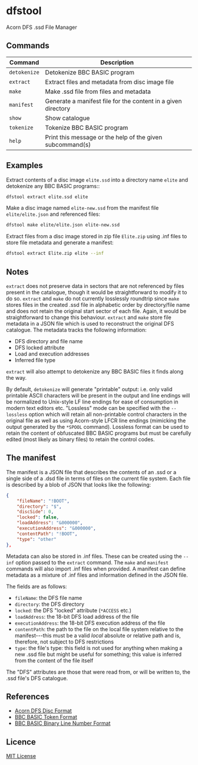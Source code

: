 # dfstool

Acorn DFS .ssd File Manager

## Commands

| Command      | Description                                                   |
| ------------ | ------------------------------------------------------------- |
| `detokenize` | Detokenize BBC BASIC program                                  |
| `extract`    | Extract files and metadata from disc image file               |
| `make`       | Make .ssd file from files and metadata                        |
| `manifest`   | Generate a manifest file for the content in a given directory |
| `show`       | Show catalogue                                                |
| `tokenize`   | Tokenize BBC BASIC program                                    |
| `help`       | Print this message or the help of the given subcommand(s)     |

## Examples

Extract contents of a disc image `elite.ssd` into a directory name `elite` and
detokenize any BBC BASIC programs::

```bash
dfstool extract elite.ssd elite
```

Make a disc image named `elite-new.ssd` from the manifest file `elite/elite.json`
and referenced files:

```bash
dfstool make elite/elite.json elite-new.ssd
```

Extract files from a disc image stored in zip file `Elite.zip` using .inf
files to store file metadata and generate a manifest:

```bash
dfstool extract Elite.zip elite --inf
```

## Notes

`extract` does not preserve data in sectors that are not referenced by files
present in the catalogue, though it would be straightforward to modify it to
do so. `extract` and `make` do not currently losslessly roundtrip since
`make` stores files in the created .ssd file in alphabetic order by
directory/file name and does not retain the original start sector of each
file. Again, it would be straightforward to change this behaviour. `extract`
and `make` store file metadata in a JSON file which is used to reconstruct
the original DFS catalogue. The metadata tracks the following information:

* DFS directory and file name
* DFS locked attribute
* Load and execution addresses
* Inferred file type

`extract` will also attempt to detokenize any BBC BASIC files it finds along
the way.

By default, `detokenize` will generate "printable" output: i.e. only valid
printable ASCII characters will be present in the output and line endings
will be normalized to Unix-style LF line endings for ease of consumption in
modern text editors etc. "Lossless" mode can be specified with the
`--lossless` option which will retain all non-printable control characters
in the original file as well as using Acorn-style LFCR line endings
(mimicking the output generated by the `*SPOOL` command). Lossless format
can be used to retain the content of obfuscated BBC BASIC programs but must
be carefully edited (most likely as binary files) to retain the control
codes.

## The manifest

The manifest is a JSON file that describes the contents of an .ssd or a
single side of a .dsd file in terms of files on the current file system.
Each file is described by a blob of JSON that looks like the following:

```json
{
    "fileName": "!BOOT",
    "directory": "$",
    "discSide": 0,
    "locked": false,
    "loadAddress": "&000000",
    "executionAddress": "&000000",
    "contentPath": "!BOOT",
    "type": "other"
},
```

Metadata can also be stored in .inf files. These can be created using
the `--inf` option passed to the `extract` command. The `make` and
`manifest` commands will also import .inf files when provided. A manifest
can define metadata as a mixture of .inf files and information defined in
the JSON file.

The fields are as follows:

* `fileName`: the DFS file name
* `directory`: the DFS directory
* `locked`: the DFS "locked" attribute (`*ACCESS` etc.)
* `loadAddress`: the 18-bit DFS load address of the file
* `executionAddress`: the 18-bit DFS execution address of the file
* `contentPath`: the path to the file on the local file system relative
to the manifest---this must be a valid _local_ absolute or relative path
and is, therefore, not subject to DFS restrictions
* `type`: the file's type: this field is not used for anything when
making a new .ssd file but might be useful for something; this value is
inferred from the content of the file itself

The "DFS" attributes are those that were read from, or will be written to,
the .ssd file's DFS catalogue.

## References

* [Acorn DFS Disc Format][acorn-dfs-disc-format]
* [BBC BASIC Token Format][bbc-basic-token-format]
* [BBC BASIC Binary Line Number Format][bbc-basic-line-number-format]

## Licence

[MIT License](LICENSE)

[acorn-dfs-disc-format]: https://beebwiki.mdfs.net/Acorn_DFS_disc_format
[bbc-basic-line-number-format]: https://xania.org/200711/bbc-basic-line-number-format
[bbc-basic-token-format]: https://www.bbcbasic.net/wiki/doku.php?id=format

